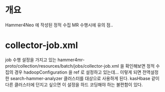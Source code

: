 # 개요
Hammer4Neo 에 작성된 정적 수집 MR 수행시에 유의 점..

# collector-job.xml
job 수행 설정을 가지고 있는 hammer4mr-proto/collection/resources/batch/jobs/collector-job.xml 을 확인해보면
정적 수집의 경우 hadoopConfiguration 을 ref 로 설정하고 있는데...
이렇게 되면 전역설정한 search-hammer-analyzer 클러스터를 대상으로 사용하게 된다.
kasHbase 같이 다른 클러스터에 던지고 싶으면 이 설정을 하드 코딩해야 하는 불편함이 있다.
